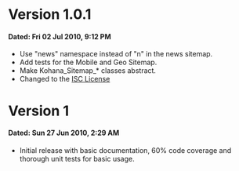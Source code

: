 # Version 1.0.1

#### Dated: Fri 02 Jul 2010, 9:12	PM

 - Use "news" namespace instead of "n" in the news sitemap.
 - Add tests for the Mobile and Geo Sitemap.
 - Make Kohana_Sitemap_* classes abstract.
 - Changed to the [ISC License](http://en.wikipedia.org/wiki/ISC_license)

# Version 1

#### Dated: Sun 27 Jun 2010, 2:29 AM

 - Initial release with basic documentation, 60% code coverage and thorough unit
   tests for basic usage.